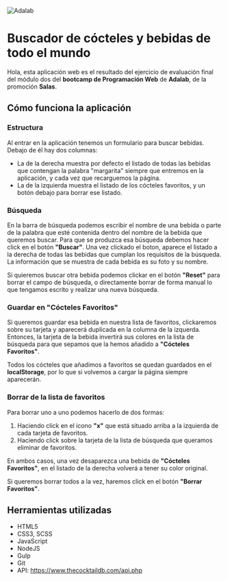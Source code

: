 ![Adalab](https://beta.adalab.es/resources/images/adalab-logo-155x61-bg-white.png)

# Buscador de cócteles y bebidas de todo el mundo

Hola, esta aplicación web es el resultado del ejercicio de evaluación final del módulo dos del **bootcamp de Programación Web** de **Adalab**, de la promoción **Salas**.

## Cómo funciona la aplicación

### Estructura

Al entrar en la aplicación tenemos un formulario para buscar bebidas. Debajo de él hay dos columnas:

- La de la derecha muestra por defecto el listado de todas las bebidas que contengan la palabra "margarita" siempre que entremos en la aplicación, y cada vez que recarguemos la página.
- La de la izquierda muestra el listado de los cócteles favoritos, y un botón debajo para borrar ese listado.

### Búsqueda

En la barra de búsqueda podemos escribir el nombre de una bebida o parte de la palabra que esté contenida dentro del nombre de la bebida que queremos buscar. Para que se produzca esa búsqueda debemos hacer click en el botón **"Buscar"**. Una vez clickado el boton, aparece el listado a la derecha de todas las bebidas que cumplan los requisitos de la búsqueda. La información que se muestra de cada bebida es su foto y su nombre.

Si quieremos buscar otra bebida podemos clickar en el botón **"Reset"** para borrar el campo de búsqueda, o directamente borrar de forma manual lo que tengamos escrito y realizar una nueva búsqueda.

### Guardar en "Cócteles Favoritos"

Si queremos guardar esa bebida en nuestra lista de favoritos, clickaremos sobre su tarjeta y aparecerá duplicada en la columna de la izquerda. Entonces, la tarjeta de la bebida invertirá sus colores en la lista de búsqueda para que sepamos que la hemos añadido a **"Cócteles Favoritos"**.

Todos los cócteles que añadimos a favoritos se quedan guardados en el **localStorage**, por lo que si volvemos a cargar la página siempre aparecerán.

### Borrar de la lista de favoritos

Para borrar uno a uno podemos hacerlo de dos formas:

1. Haciendo click en el icono **"x"** que está situado arriba a la izquierda de cada tarjeta de favoritos.
2. Haciendo click sobre la tarjeta de la lista de búsqueda que queramos eliminar de favoritos.

En ambos casos, una vez desaparezca una bebida de **"Cócteles Favoritos"**, en el listado de la derecha volverá a tener su color original.

Si queremos borrar todos a la vez, haremos click en el botón **"Borrar Favoritos"**.

## Herramientas utilizadas

- HTML5
- CSS3, SCSS
- JavaScript
- NodeJS
- Gulp
- Git
- API: https://www.thecocktaildb.com/api.php
